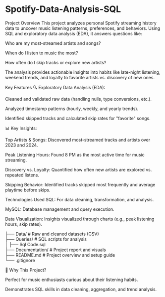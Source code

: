 # Spotify-Data-Analysis-SQL
Project Overview
This project analyzes personal Spotify streaming history data to uncover music listening patterns, preferences, and behaviors. Using SQL and exploratory data analysis (EDA), it answers questions like:

Who are my most-streamed artists and songs?

When do I listen to music the most?

How often do I skip tracks or explore new artists?

The analysis provides actionable insights into habits like late-night listening, weekend trends, and loyalty to favorite artists vs. discovery of new ones.

Key Features
🔍 Exploratory Data Analysis (EDA):

Cleaned and validated raw data (handling nulls, type conversions, etc.).

Analyzed timestamp patterns (hourly, weekly, and yearly trends).

Identified skipped tracks and calculated skip rates for "favorite" songs.

📊 Key Insights:

Top Artists & Songs: Discovered most-streamed tracks and artists over 2023 and 2024.

Peak Listening Hours: Found 8 PM as the most active time for music streaming.

Discovery vs. Loyalty: Quantified how often new artists are explored vs. repeated listens.

Skipping Behavior: Identified tracks skipped most frequently and average playtime before skips.

Technologies Used
SQL: For data cleaning, transformation, and analysis.

MySQL: Database management and query execution.

Data Visualization: Insights visualized through charts (e.g., peak listening hours, skip rates).

├── Data/                   # Raw and cleaned datasets (CSV)  
├── Queries/                # SQL scripts for analysis  
│   ├── Sql Code.sql   
├── Documentation/          # Project report and visuals  
├── README.md               # Project overview and setup guide  
└── .gitignore  


🌟 Why This Project?

Perfect for music enthusiasts curious about their listening habits.

Demonstrates SQL skills in data cleaning, aggregation, and trend analysis.
